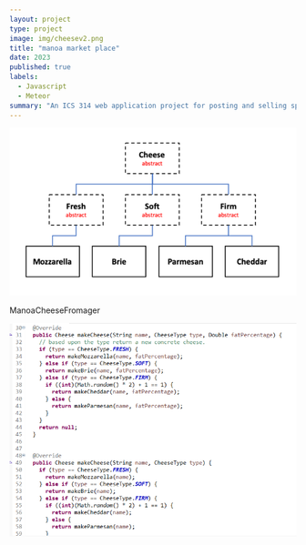 ```yaml
---
layout: project
type: project
image: img/cheesev2.png
title: "manoa market place"
date: 2023
published: true
labels:
  - Javascript
  - Meteor
summary: "An ICS 314 web application project for posting and selling specific kinds of items or services at Manoa."
---
```

<img src="../img/cheesev3.png">

ManoaCheeseFromager


<img src="../img/cheese.png">
